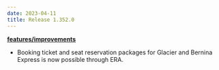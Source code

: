 ```yaml
---
date: 2023-04-11
title: Release 1.352.0
---
```


**<u>features/improvements</u>**

- Booking ticket and seat reservation packages for Glacier and Bernina Express is now possible through ERA.


